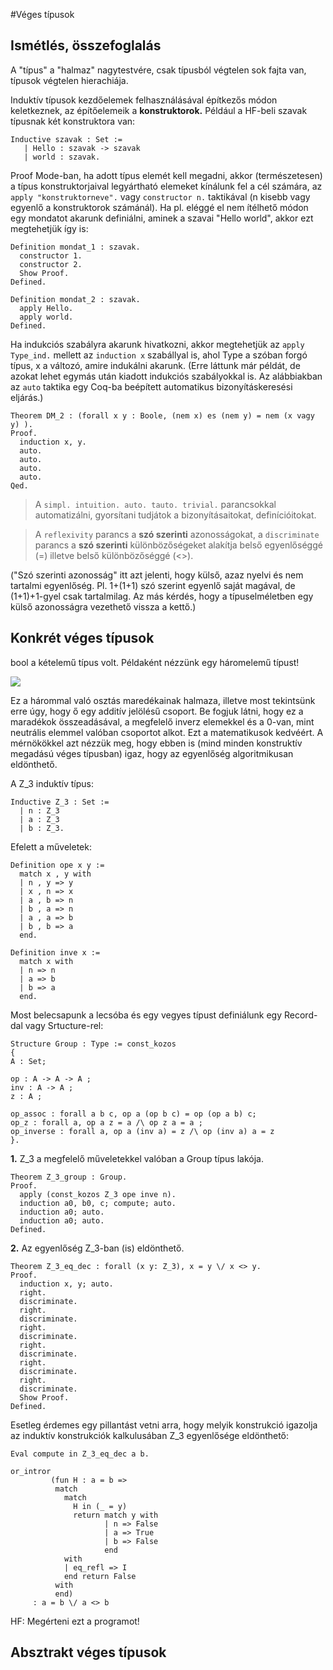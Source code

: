 #Véges típusok

## Ismétlés, összefoglalás
A "típus" a "halmaz" nagytestvére, csak típusból végtelen sok fajta van, típusok végtelen hierachiája. 

Induktív típusok kezdőelemek felhasználásával építkezős módon keletkeznek, az építőelemeik a **konstruktorok.** Például a HF-beli szavak típusnak két konstruktora van:

````coq
Inductive szavak : Set :=
   | Hello : szavak -> szavak
   | world : szavak.
````

Proof Mode-ban, ha adott típus elemét kell megadni, akkor (természetesen) a típus konstruktorjaival legyártható elemeket kínálunk fel a cél számára, az ````apply "konstruktorneve".```` vagy ````constructor n.```` taktikával (n kisebb vagy egyenlő a konstruktorok számánál). Ha pl. eléggé el nem ítélhető módon egy mondatot akarunk definiálni, aminek a szavai "Hello world", akkor ezt megtehetjük így is:

````coq
Definition mondat_1 : szavak.
  constructor 1.
  constructor 2.
  Show Proof.
Defined.

Definition mondat_2 : szavak.
  apply Hello.
  apply world.
Defined.
````
Ha indukciós szabályra akarunk hivatkozni, akkor megtehetjük az ````apply Type_ind.```` mellett az ````induction x```` szabállyal is, ahol Type a szóban forgó típus, x a változó, amire indukálni akarunk. (Erre láttunk már példát, de azokat lehet egymás után kiadott indukciós szabályokkal is. Az alábbiakban az ````auto```` taktika egy Coq-ba beépített automatikus bizonyításkeresési eljárás.)

````coq
Theorem DM_2 : (forall x y : Boole, (nem x) es (nem y) = nem (x vagy y) ).
Proof. 
  induction x, y.
  auto.
  auto.
  auto.
  auto.
Qed.
````

> A ````simpl. intuition. auto. tauto. trivial.```` parancsokkal automatizálni, gyorsítani tudjátok a bizonyításaitokat, definícióitokat. 

> A ````reflexivity```` parancs a **szó szerinti** azonosságokat, a ````discriminate```` parancs a **szó szerinti** különbözőségeket alakítja  belső egyenlőséggé (=) illetve belső különbözőséggé (<>). 

("Szó szerinti azonosság" itt azt jelenti, hogy külső, azaz nyelvi és nem tartalmi egyenlőség. Pl. 1+(1+1) szó szerint egyenlő saját magával, de (1+1)+1-gyel csak tartalmilag. Az más kérdés, hogy a típuselméletben egy külső azonosságra vezethető vissza a kettő.)

## Konkrét véges típusok

bool a kételemű típus volt. Példaként nézzünk egy háromelemű típust!

<img src="https://render.githubusercontent.com/render/math?math=%5Cmathbf%7BZ%7D_3%5E%2B%20%5Cequiv%20%5Cmathbf%7BZ%7D%2F3%5Cmathbf%7BZ%7D%2C%5C%3B%5C%3B%5C%3BZ_3%3D%5C%7B0%3B1%3B2%5C%7D">

Ez a hárommal való osztás maredékainak halmaza, illetve most tekintsünk erre úgy, hogy ő egy additív jelölésű csoport. Be fogjuk látni, hogy ez a maradékok összeadásával, a megfelelő inverz elemekkel és a 0-van, mint neutrális elemmel valóban csoportot alkot. Ezt a matematikusok kedvéért. A mérnökökkel azt nézzük meg, hogy ebben is (mind minden konstruktív megadású véges típusban) igaz, hogy az egyenlőség algoritmikusan eldönthető.

A Z_3 induktív típus:

````coq
Inductive Z_3 : Set :=
  | n : Z_3 
  | a : Z_3
  | b : Z_3.
````

Efelett a műveletek:

````coq
Definition ope x y :=
  match x , y with
  | n , y => y
  | x , n => x
  | a , b => n
  | b , a => n 
  | a , a => b
  | b , b => a
  end.

Definition inve x :=
  match x with
  | n => n
  | a => b
  | b => a
  end.
  ````
  
  Most belecsapunk a lecsóba és egy vegyes típust definiálunk egy Record-dal vagy Srtucture-rel:
  
  ````coq
  Structure Group : Type := const_kozos
{
  A : Set;

  op : A -> A -> A ;
  inv : A -> A ;
  z : A ;

  op_assoc : forall a b c, op a (op b c) = op (op a b) c;
  op_z : forall a, op a z = a /\ op z a = a ;
  op_inverse : forall a, op a (inv a) = z /\ op (inv a) a = z
}.
  ````

**1.** Z_3 a megfelelő műveletekkel valóban a Group típus lakója.

````coq
Theorem Z_3_group : Group.
Proof.
  apply (const_kozos Z_3 ope inve n).
  induction a0, b0, c; compute; auto.
  induction a0; auto. 
  induction a0; auto.
Defined.
````

**2.** Az egyenlőség Z_3-ban (is) eldönthető.

````coq
Theorem Z_3_eq_dec : forall (x y: Z_3), x = y \/ x <> y.
Proof. 
  induction x, y; auto.
  right.
  discriminate.
  right.
  discriminate.
  right.
  discriminate.
  right.
  discriminate.
  right.
  discriminate.
  right.
  discriminate.
  Show Proof.
Defined.
````

Esetleg érdemes egy pillantást vetni arra, hogy melyik konstrukció igazolja az induktív konstrukciók kalkulusában Z_3 egyenlősége eldönthető:

````coq
Eval compute in Z_3_eq_dec a b.
````
````coq
or_intror
         (fun H : a = b =>
          match
            match
              H in (_ = y)
              return match y with
                     | n => False
                     | a => True
                     | b => False
                     end
            with
            | eq_refl => I
            end return False
          with
          end)
     : a = b \/ a <> b
````
HF: Megérteni ezt a programot!

## Absztrakt véges típusok
